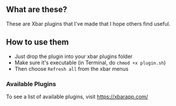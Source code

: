 ## What are these?

These are Xbar plugins that I've made that I hope others find useful.


## How to use them

  * Just drop the plugin into your xbar plugins folder 
  * Make sure it's executable (in Terminal, do `chmod +x plugin.sh`)
  * Then choose `Refresh all` from the xbar menus

### Available Plugins

To see a list of available plugins, visit https://xbarapp.com/
